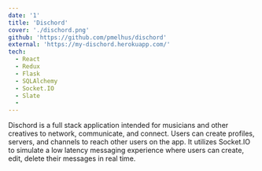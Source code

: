 ```yaml
---
date: '1'
title: 'Dischord'
cover: './dischord.png'
github: 'https://github.com/pmelhus/dischord'
external: 'https://my-dischord.herokuapp.com/'
tech:
  - React
  - Redux
  - Flask
  - SQLAlchemy
  - Socket.IO
  - Slate
  -
---
```


Dischord is a full stack application intended for musicians and other creatives to network, communicate, and connect. Users can create profiles, servers, and channels to reach other users on the app. It utilizes Socket.IO to simulate a low latency messaging experience where users can create, edit, delete their messages in real time.
